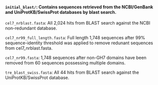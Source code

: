 
#### `initial_blast/`: Contains sequences retrieved from the NCBI/GenBank and UniProtKB/SwissProt databases by blast search.



`cel7_nrblast.fasta`: All 2,024 hits from BLAST search against the NCBI non-redundant database.

`cel7_nr99_full_length.fasta`: Full length 1,748 sequences after 99% sequence-identity threshold was applied to remove redunant sequences from cel7_nrblast.fasta.

`cel7_nr99.fasta`: 1,748 sequences after non-GH7 domains have been removed from 60 sequences possessing multiple domains.

`tre_blast_swiss.fasta`: All 44 hits from BLAST search against the UniProtKB/SwissProt database.
